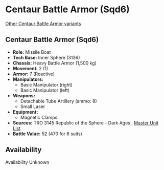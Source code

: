 # Centaur Battle Armor (Sqd6) 

[Other Centaur Battle Armor variants](../centaur_battle_armor.md) 

## Centaur Battle Armor (Sqd6) 

- **Role:** Missile Boat 
- **Tech Base:** Inner Sphere (3136) 
- **Chassis:** Heavy Battle Armor (1,500 kg) 
- **Movement:** 2 (1) 
- **Armor:** 7 (Reactive) 
- **Manipulators:** 
  - Basic Manipulator (right) 
  - Basic Manipulator (left) 
- **Weapons:** 
  - Detachable Tube Artillery (ammo: 8) 
  - Small Laser 
- **Equipment:** 
  - Magnetic Clamps 
- **Sources:** TRO 3145 Republic of the Sphere - Dark Ages , [Master Unit List](http://masterunitlist.info/Unit/Details/9144) 
- **Battle Value:** 52 (470 for 6 suits) 

## Availability 

Availability Unknown 


